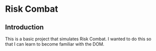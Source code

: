 # Risk Combat

## Introduction

This is a basic project that simulates Risk Combat. I wanted to do this so that I can learn to become familiar with the DOM.